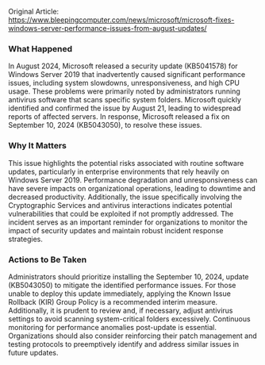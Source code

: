 Original Article: https://www.bleepingcomputer.com/news/microsoft/microsoft-fixes-windows-server-performance-issues-from-august-updates/

### What Happened

In August 2024, Microsoft released a security update (KB5041578) for Windows Server 2019 that inadvertently caused significant performance issues, including system slowdowns, unresponsiveness, and high CPU usage. These problems were primarily noted by administrators running antivirus software that scans specific system folders. Microsoft quickly identified and confirmed the issue by August 21, leading to widespread reports of affected servers. In response, Microsoft released a fix on September 10, 2024 (KB5043050), to resolve these issues.

### Why It Matters

This issue highlights the potential risks associated with routine software updates, particularly in enterprise environments that rely heavily on Windows Server 2019. Performance degradation and unresponsiveness can have severe impacts on organizational operations, leading to downtime and decreased productivity. Additionally, the issue specifically involving the Cryptographic Services and antivirus interactions indicates potential vulnerabilities that could be exploited if not promptly addressed. The incident serves as an important reminder for organizations to monitor the impact of security updates and maintain robust incident response strategies.

### Actions to Be Taken

Administrators should prioritize installing the September 10, 2024, update (KB5043050) to mitigate the identified performance issues. For those unable to deploy this update immediately, applying the Known Issue Rollback (KIR) Group Policy is a recommended interim measure. Additionally, it is prudent to review and, if necessary, adjust antivirus settings to avoid scanning system-critical folders excessively. Continuous monitoring for performance anomalies post-update is essential. Organizations should also consider reinforcing their patch management and testing protocols to preemptively identify and address similar issues in future updates.